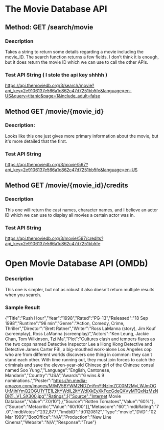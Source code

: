 # The Movie Database API

## Method: GET /search/movie

### Description

Takes a string to return some details regarding a movie including the movie_ID. The search function returns a few fields. I don't think it is enough, but it does return the movie ID which we can use to call the other APIs.

### Test API String ( I stole the api key shhhh )

https://api.themoviedb.org/3/search/movie?api_key=2e9106137e566a1c862c47d7251bb5fe&language=en-US&query=titanic&page=1&include_adult=false

## Method GET /movie/{movie_id}

### Description:

Looks like this one just gives more primary information about the movie, but it's more detailed that the first.

### Test API String

https://api.themoviedb.org/3/movie/597?api_key=2e9106137e566a1c862c47d7251bb5fe&language=en-US

## Method GET /movie/{movie_id}/credits

### Description

This one will return the cast names, character names, and I believe an actor ID which we can use to display all movies a certain actor was in.

### Test API String

https://api.themoviedb.org/3/movie/597/credits?api_key=2e9106137e566a1c862c47d7251bb5fe

# Open Movie Database API (OMDb)

### Description

This one is simpler, but not as robust it also doesn't return multiple results when you search.

### Sample Result

{"Title":"Rush Hour","Year":"1998","Rated":"PG-13","Released":"18 Sep 1998","Runtime":"98 min","Genre":"Action, Comedy, Crime, Thriller","Director":"Brett Ratner","Writer":"Ross LaManna (story), Jim Kouf (screenplay), Ross LaManna (screenplay)","Actors":"Ken Leung, Jackie Chan, Tom Wilkinson, Tzi Ma","Plot":"Cultures clash and tempers flares as the two cops named Detective Inspector Lee a Hong Kong Detective and Detective James Carter FBI, a big-mouthed work-alone Los Angeles cop who are from different worlds discovers one thing in common: they can't stand each other. With time running out, they must join forces to catch the criminals and save the eleven-year-old Chinese girl of the Chinese consul named Soo Yung.","Language":"English, Cantonese, Mandarin","Country":"USA","Awards":"6 wins & 9 nominations.","Poster":"https://m.media-amazon.com/images/M/MV5BYWM2NDZmYmYtNzlmZC00M2MyLWJmOGUtMjhiYmQ2OGU1YTE1L2ltYWdlL2ltYWdlXkEyXkFqcGdeQXVyMTQxNzMzNDI@._V1_SX300.jpg","Ratings":[{"Source":"Internet Movie Database","Value":"7.0/10"},{"Source":"Rotten Tomatoes","Value":"60%"},{"Source":"Metacritic","Value":"60/100"}],"Metascore":"60","imdbRating":"7.0","imdbVotes":"232,877","imdbID":"tt0120812","Type":"movie","DVD":"02 Mar 1999","BoxOffice":"N/A","Production":"New Line Cinema","Website":"N/A","Response":"True"}
